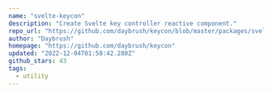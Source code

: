 ```yaml
---
name: "svelte-keycon"
description: "Create Svelte key controller reactive component."
repo_url: "https://github.com/daybrush/keycon/blob/master/packages/svelte-keycon"
author: "Daybrush"
homepage: "https://github.com/daybrush/keycon"
updated: "2022-12-04T01:50:42.280Z"
github_stars: 43
tags: 
  - utility
---
```

